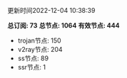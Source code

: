更新时间2022-12-04 10:38:39

**总订阅: 73**
**总节点: 1064**
**有效节点: 444**
- trojan节点: 150
- v2ray节点: 204
- ss节点: 89
- ssr节点: 1
